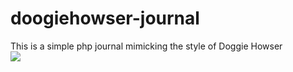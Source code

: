 # doogiehowser-journal
This is a simple php journal mimicking the style of Doggie Howser<br>
<img src="https://elp7.com/doogie.png" />
